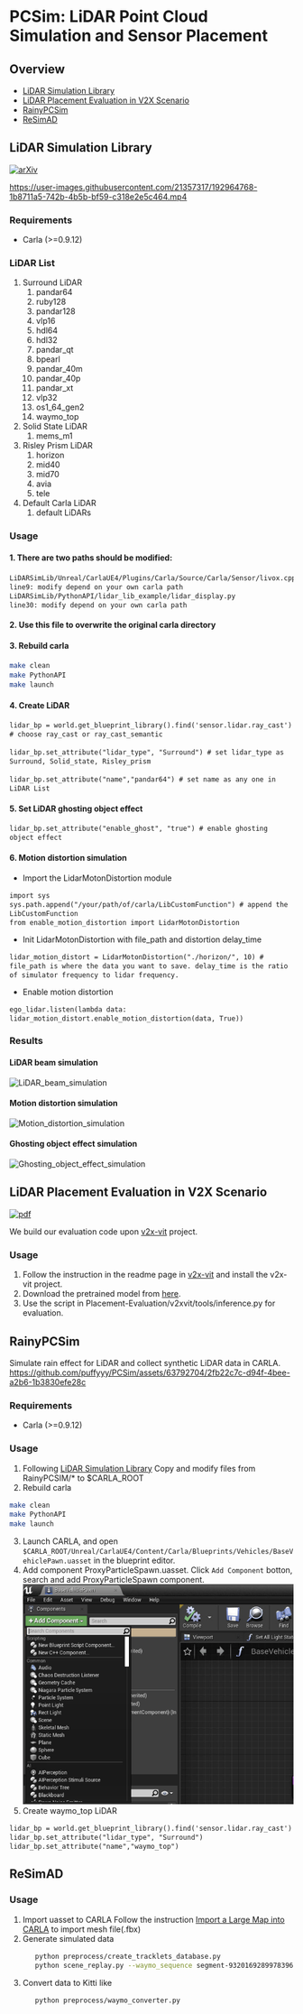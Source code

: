 # PCSim: LiDAR Point Cloud Simulation and Sensor Placement
## Overview
<!-- - [News](#news-fire) -->
- [LiDAR Simulation Library](#lidar-simulation-library)
- [LiDAR Placement Evaluation in V2X Scenario](#lidar-placement-evaluation-in-v2x-scenario)
- [RainyPCSim](#rainypcsim)
- [ReSimAD](#resimad)
<!-- - [Citation](#citation) -->


## LiDAR Simulation Library 
[![arXiv](https://img.shields.io/badge/arXiv-2211.15975-b31b1b.svg)](https://arxiv.org/abs/2211.15975)

https://user-images.githubusercontent.com/21357317/192964768-1b8711a5-742b-4b5b-bf59-c318e2e5c464.mp4

### Requirements

+ Carla (>=0.9.12)

### LiDAR List
1. Surround LiDAR
   1. pandar64
   2. ruby128
   3. pandar128
   4. vlp16
   5. hdl64
   6. hdl32
   7. pandar_qt
   8. bpearl
   9. pandar_40m
   10. pandar_40p
   11. pandar_xt
   12. vlp32
   13. os1_64_gen2
   14. waymo_top
2. Solid State LiDAR
   1. mems_m1
3. Risley Prism LiDAR
   1. horizon
   2. mid40
   3. mid70
   4. avia
   5. tele
4. Default Carla LiDAR
   1. default LiDARs

### Usage

#### 1. There are two paths should be modified:

```
LiDARSimLib/Unreal/CarlaUE4/Plugins/Carla/Source/Carla/Sensor/livox.cpp
line9: modify depend on your own carla path
LiDARSimLib/PythonAPI/lidar_lib_example/lidar_display.py
line30: modify depend on your own carla path
```

#### 2. Use this file to overwrite the original carla directory

#### 3. Rebuild carla

```bash
make clean
make PythonAPI
make launch
```

#### 4. Create LiDAR






```
lidar_bp = world.get_blueprint_library().find('sensor.lidar.ray_cast') # choose ray_cast or ray_cast_semantic

lidar_bp.set_attribute("lidar_type", "Surround") # set lidar_type as Surround, Solid_state, Risley_prism

lidar_bp.set_attribute("name","pandar64") # set name as any one in LiDAR List
```

#### 5. Set LiDAR ghosting object effect

```
lidar_bp.set_attribute("enable_ghost", "true") # enable ghosting object effect
```

#### 6. Motion distortion simulation

+ Import the LidarMotonDistortion module
```
import sys
sys.path.append("/your/path/of/carla/LibCustomFunction") # append the LibCustomFunction
from enable_motion_distortion import LidarMotonDistortion
```
+ Init LidarMotonDistortion with file_path and distortion delay_time
```
lidar_motion_distort = LidarMotonDistortion("./horizon/", 10) # file_path is where the data you want to save. delay_time is the ratio of simulator frequency to lidar frequency.
```
+ Enable motion distortion
```
ego_lidar.listen(lambda data: lidar_motion_distort.enable_motion_distortion(data, True))
```
### Results

####	LiDAR beam simulation

![LiDAR_beam_simulation](pic/lidarsim.png)

####	Motion distortion simulation

![Motion_distortion_simulation](pic/motionDistortion.png)

####	Ghosting object effect simulation

![Ghosting_object_effect_simulation](pic/ghostingEffect.png)


## LiDAR Placement Evaluation in V2X Scenario
[![pdf](https://img.shields.io/badge/PDF-Optimizing_the_Placement_of_Roadside_LiDARs_for_Autonomous_Driving-blue)](https://colalab.net/media/paper/Optimizing_the_Placement_of_Roadside_LiDARs_for_Autonomous_Driving.pdf)

We build our evaluation code upon [v2x-vit](https://github.com/DerrickXuNu/v2x-vit) project.
### Usage

1. Follow the instruction in the readme page in [v2x-vit](https://github.com/DerrickXuNu/v2x-vit) and install the v2x-vit project.
2. Download the pretrained model from [here](https://drive.google.com/drive/folders/1h2UOPP2tNRkV_s6cbKcSfMvTgb8_ZFj9?usp=sharing).
3. Use the script in Placement-Evaluation/v2xvit/tools/inference.py for evaluation.


## RainyPCSim
Simulate rain effect for LiDAR and collect synthetic LiDAR data in CARLA.
https://github.com/puffyyy/PCSim/assets/63792704/2fb22c7c-d94f-4bee-a2b6-1b3830efe28c
### Requirements
+ Carla (>=0.9.12)
### Usage
1. Following [LiDAR Simulation Library](#usage) 
   Copy and modify files from RainyPCSIM/* to $CARLA_ROOT
2. Rebuild carla
```bash
make clean
make PythonAPI
make launch
```
3. Launch CARLA, and open `$CARLA_ROOT/Unreal/CarlaUE4/Content/Carla/Blueprints/Vehicles/BaseVehiclePawn.uasset` in the blueprint editor.
4. Add component ProxyParticleSpawn.uasset. Click `Add Component` botton, search and add ProxyParticleSpawn component.
![add_component](pic/modify_base_vehicle_pawn.png)
5. Create waymo_top LiDAR
```
lidar_bp = world.get_blueprint_library().find('sensor.lidar.ray_cast')
lidar_bp.set_attribute("lidar_type", "Surround")
lidar_bp.set_attribute("name","waymo_top")
```
## ReSimAD
### Usage
1. Import uasset to CARLA
  Follow the instruction [Import a Large Map into CARLA](https://carla.readthedocs.io/en/latest/content_authoring_large_maps/#import-a-large-map-into-carla) to import mesh file(.fbx)
2. Generate simulated data
   ```bash
      python preprocess/create_tracklets_database.py
      python scene_replay.py --waymo_sequence segment-9320169289978396279_1040_000_1060_000
   ```
3. Convert data to Kitti like
   ```bash
      python preprocess/waymo_converter.py
   ```
